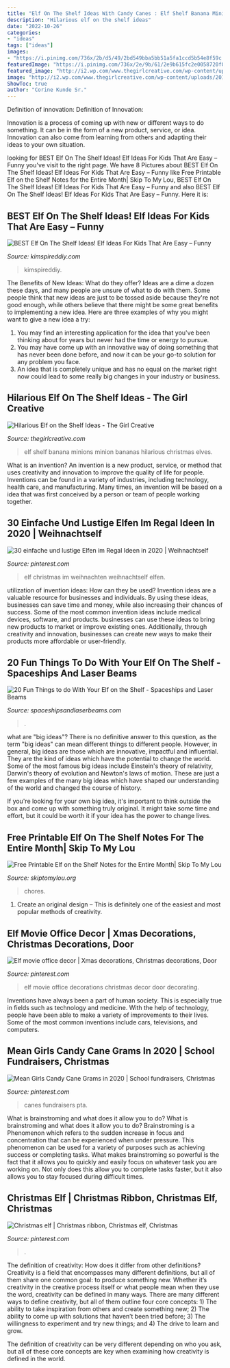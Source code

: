 ```yaml
---
title: "Elf On The Shelf Ideas With Candy Canes : Elf Shelf Banana Minions Minion Bananas Hilarious Christmas Elves"
description: "Hilarious elf on the shelf ideas"
date: "2022-10-26"
categories:
- "ideas"
tags: ["ideas"]
images:
- "https://i.pinimg.com/736x/2b/d5/49/2bd549bba5bb51a5fa1ccd5b54e8f59c.jpg"
featuredImage: "https://i.pinimg.com/736x/2e/9b/61/2e9b615fc2e0058720f0a523d8cc6242.jpg"
featured_image: "http://i2.wp.com/www.thegirlcreative.com/wp-content/uploads/2015/11/elf-minion-bananas.jpg"
image: "http://i2.wp.com/www.thegirlcreative.com/wp-content/uploads/2015/11/elf-minion-bananas.jpg"
ShowToc: true
author: "Corine Kunde Sr."
---
```



Definition of innovation:
Definition of Innovation: 

Innovation is a process of coming up with new or different ways to do something. It can be in the form of a new product, service, or idea. Innovation can also come from learning from others and adapting their ideas to your own situation.

	

		
looking for BEST Elf On The Shelf Ideas! Elf Ideas For Kids That Are Easy – Funny you've visit to the right page. We have 8 Pictures about BEST Elf On The Shelf Ideas! Elf Ideas For Kids That Are Easy – Funny like Free Printable Elf on the Shelf Notes for the Entire Month| Skip To My Lou, BEST Elf On The Shelf Ideas! Elf Ideas For Kids That Are Easy – Funny and also BEST Elf On The Shelf Ideas! Elf Ideas For Kids That Are Easy – Funny. Here it is:
		
    
## BEST Elf On The Shelf Ideas! Elf Ideas For Kids That Are Easy – Funny

<img loading=lazy src="https://kimspireddiy.com/wp-content/uploads/2019/12/elf-on-the-shelf-ideas-5.jpg" onerror="this.onerror=null;this.src='https://tse4.mm.bing.net/th?id=OIP.2a336ggifjq8bIvjZ8RL4wHaLH&amp;pid=15.1';" alt="BEST Elf On The Shelf Ideas! Elf Ideas For Kids That Are Easy – Funny">

_Source: kimspireddiy.com_

>kimspireddiy. 

	

The Benefits of New Ideas: What do they offer?
Ideas are a dime a dozen these days, and many people are unsure of what to do with them. Some people think that new ideas are just to be tossed aside because they're not good enough, while others believe that there might be some great benefits to implementing a new idea. Here are three examples of why you might want to give a new idea a try: 
1. You may find an interesting application for the idea that you've been thinking about for years but never had the time or energy to pursue. 
2. You may have come up with an innovative way of doing something that has never been done before, and now it can be your go-to solution for any problem you face. 
3. An idea that is completely unique and has no equal on the market right now could lead to some really big changes in your industry or business.

    
## Hilarious Elf On The Shelf Ideas - The Girl Creative

<img loading=lazy src="http://i2.wp.com/www.thegirlcreative.com/wp-content/uploads/2015/11/elf-minion-bananas.jpg" onerror="this.onerror=null;this.src='https://tse4.mm.bing.net/th?id=OIP.NKzq6aWkzCM67tUveiajGwAAAA&amp;pid=15.1';" alt="Hilarious Elf on the Shelf Ideas - The Girl Creative">

_Source: thegirlcreative.com_

>elf shelf banana minions minion bananas hilarious christmas elves. 

	

What is an invention?
An invention is a new product, service, or method that uses creativity and innovation to improve the quality of life for people. Inventions can be found in a variety of industries, including technology, health care, and manufacturing. Many times, an invention will be based on a idea that was first conceived by a person or team of people working together.

    
## 30 Einfache Und Lustige Elfen Im Regal Ideen In 2020 | Weihnachtself

<img loading=lazy src="https://i.pinimg.com/736x/aa/55/5e/aa555ea56a8758c9477f3809cc758b2f--winter-things-christmas-elf.jpg" onerror="this.onerror=null;this.src='https://tse1.mm.bing.net/th?id=OIP.qMiFy8Me4WYLqaJ18z8e3gHaL_&amp;pid=15.1';" alt="30 einfache und lustige Elfen im Regal Ideen in 2020 | Weihnachtself">

_Source: pinterest.com_

>elf christmas im weihnachten weihnachtself elfen. 

	

utilization of invention ideas: How can they be used?
Invention ideas are a valuable resource for businesses and individuals. By using these ideas, businesses can save time and money, while also increasing their chances of success. Some of the most common invention ideas include medical devices, software, and products. businesses can use these ideas to bring new products to market or improve existing ones. Additionally, through creativity and innovation, businesses can create new ways to make their products more affordable or user-friendly.

    
## 20 Fun Things To Do With Your Elf On The Shelf - Spaceships And Laser Beams

<img loading=lazy src="https://spaceshipsandlaserbeams.com/wp-content/uploads/2015/09/elf-on-the-shelf-ideas.jpg" onerror="this.onerror=null;this.src='https://tse2.mm.bing.net/th?id=OIP.kwuT8YDSKxPhFY1ly_1JIwHaLH&amp;pid=15.1';" alt="20 Fun Things to do With Your Elf on the Shelf - Spaceships and Laser Beams">

_Source: spaceshipsandlaserbeams.com_

>. 

	

what are "big ideas"?
There is no definitive answer to this question, as the term "big ideas" can mean different things to different people. However, in general, big ideas are those which are innovative, impactful and influential. They are the kind of ideas which have the potential to change the world.
Some of the most famous big ideas include Einstein's theory of relativity, Darwin's theory of evolution and Newton's laws of motion. These are just a few examples of the many big ideas which have shaped our understanding of the world and changed the course of history.

If you're looking for your own big idea, it's important to think outside the box and come up with something truly original. It might take some time and effort, but it could be worth it if your idea has the power to change lives.

    
## Free Printable Elf On The Shelf Notes For The Entire Month| Skip To My Lou

<img loading=lazy src="https://www.skiptomylou.org/wp-content/uploads/2019/10/elf-on-the-shelf-fold-laundry-610x921.jpg" onerror="this.onerror=null;this.src='https://tse4.mm.bing.net/th?id=OIP.05w00QN4L9GOv3vvcF22YwHaLL&amp;pid=15.1';" alt="Free Printable Elf on the Shelf Notes for the Entire Month| Skip To My Lou">

_Source: skiptomylou.org_

>chores. 

	

1. Create an original design – This is definitely one of the easiest and most popular methods of creativity.

    
## Elf Movie Office Decor | Xmas Decorations, Christmas Decorations, Door

<img loading=lazy src="https://i.pinimg.com/originals/f4/01/2b/f4012b88b947ab706640d20b026078dd.jpg" onerror="this.onerror=null;this.src='https://tse3.mm.bing.net/th?id=OIP.hzQme8Txp4_AYFzyg-vpEwHaJ4&amp;pid=15.1';" alt="Elf movie office decor | Xmas decorations, Christmas decorations, Door">

_Source: pinterest.com_

>elf movie office decorations christmas decor door decorating. 

	

Inventions have always been a part of human society. This is especially true in fields such as technology and medicine. With the help of technology, people have been able to make a variety of improvements to their lives. Some of the most common inventions include cars, televisions, and computers.

    
## Mean Girls Candy Cane Grams In 2020 | School Fundraisers, Christmas

<img loading=lazy src="https://i.pinimg.com/736x/2b/d5/49/2bd549bba5bb51a5fa1ccd5b54e8f59c.jpg" onerror="this.onerror=null;this.src='https://tse4.mm.bing.net/th?id=OIP.pz3eVhR0BIvEvufr-BpLRwAAAA&amp;pid=15.1';" alt="Mean Girls Candy Cane Grams in 2020 | School fundraisers, Christmas">

_Source: pinterest.com_

>canes fundraisers pta. 

	

What is brainstroming and what does it allow you to do?
What is brainstroming and what does it allow you to do? Brainstroming is a Phenomenon which refers to the sudden increase in focus and concentration that can be experienced when under pressure. This phenomenon can be used for a variety of purposes such as achieving success or completing tasks. What makes brainstroming so powerful is the fact that it allows you to quickly and easily focus on whatever task you are working on. Not only does this allow you to complete tasks faster, but it also allows you to stay focused during difficult times.

    
## Christmas Elf | Christmas Ribbon, Christmas Elf, Christmas

<img loading=lazy src="https://i.pinimg.com/736x/2e/9b/61/2e9b615fc2e0058720f0a523d8cc6242.jpg" onerror="this.onerror=null;this.src='https://tse3.mm.bing.net/th?id=OIP.Pp68NS7AYG7dV3elsZQkJgHaJ3&amp;pid=15.1';" alt="Christmas elf | Christmas ribbon, Christmas elf, Christmas">

_Source: pinterest.com_

>. 

	

The definition of creativity: How does it differ from other definitions?
Creativity is a field that encompasses many different definitions, but all of them share one common goal: to produce something new. Whether it’s creativity in the creative process itself or what people mean when they use the word, creativity can be defined in many ways. 
There are many different ways to define creativity, but all of them outline four core concepts: 1) The ability to take inspiration from others and create something new; 2) The ability to come up with solutions that haven’t been tried before; 3) The willingness to experiment and try new things; and 4) The drive to learn and grow. 

The definition of creativity can be very different depending on who you ask, but all of these core concepts are key when examining how creativity is defined in the world.

